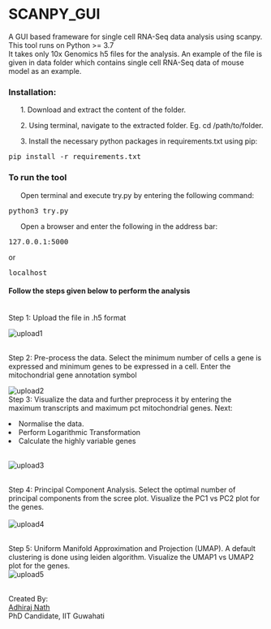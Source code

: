 # SCANPY_GUI
A GUI based frameware for single cell RNA-Seq data analysis using scanpy. This tool runs on Python >= 3.7<br>
It takes only 10x Genomics h5 files for the analysis. An example of the file is given in data folder which contains single cell RNA-Seq data of mouse model as an example. 

<h3>Installation:</h3>

<ol>1. Download and extract the content of the folder.</ol>
<ol>2. Using terminal, navigate to the extracted folder. Eg. cd /path/to/folder. </ol>
<ol>3. Install the necessary python packages in requirements.txt using pip:</ol>
<pre>pip install -r requirements.txt</pre>

<h3>To run the tool</h3>
<ol>Open terminal and execute try.py by entering the following command:</ol>
<pre>python3 try.py</pre>
<ol>Open a browser and enter the following in the address bar:</ol>
<pre>127.0.0.1:5000</pre> or 
<pre>localhost</pre>
<h4>Follow the steps given below to perform the analysis</h4>
<br>Step 1: Upload the file in .h5 format<br>

![upload1](https://user-images.githubusercontent.com/102503979/229825745-30f9847c-ac6c-4494-81f1-144d4427927c.png)

<br>Step 2: Pre-process the data. Select the minimum number of cells a gene is expressed and minimum genes to be expressed in a cell. Enter the mitochondrial gene annotation symbol<br>

![upload2](https://user-images.githubusercontent.com/102503979/229825757-ffa12510-6285-4c99-ae13-6f35424cd982.png)
<br>Step 3: Visualize the data and further preprocess it by entering the maximum transcripts and maximum pct mitochondrial genes. Next:
<li>Normalise the data. </li>
<li>Perform Logarithmic Transformation</li>
<li>Calculate the highly variable genes</li>
<br>

![upload3](https://user-images.githubusercontent.com/102503979/229825766-3412b985-e399-429e-b26c-125e00802e5f.png)

<br>Step 4: Principal Component Analysis. Select the optimal number of principal components from the scree plot. Visualize the PC1 vs PC2 plot for the genes.<br>
<br>![upload4](https://user-images.githubusercontent.com/102503979/229825770-5b70e081-e5fe-4771-bfc3-7f9d681dd2a7.png)

<br>Step 5: Uniform Manifold Approximation and Projection (UMAP). A default clustering is done using leiden algorithm. Visualize the UMAP1 vs UMAP2 plot for the genes. 
<br>![upload5](https://user-images.githubusercontent.com/102503979/229825776-97a6c791-4028-4e0d-8efe-f3cdd72d28ec.png)


<br>
Created By:<br>
<a href = "https://iitg.ac.in/stud/adhiraj/">Adhiraj Nath</a><br>
PhD Candidate, IIT Guwahati<br>
